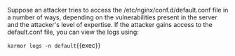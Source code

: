 Suppose an attacker tries to access the /etc/nginx/conf.d/default.conf file in a number of ways, depending on the vulnerabilities present in the server and the attacker's level of expertise. If the attacker gains access to the default.conf file, you can view the logs using:

`karmor logs -n default`{{exec}}

